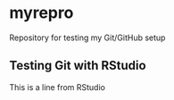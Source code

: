 # myrepro
Repository for testing my Git/GitHub setup
## Testing Git with RStudio
This is a line from RStudio